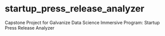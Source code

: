 # startup_press_release_analyzer
Capstone Project for Galvanize Data Science Immersive Program: Startup Press Release Analyzer
